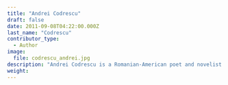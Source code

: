 ```yaml
---
title: "Andrei Codrescu"
draft: false
date: 2011-09-08T04:22:00.000Z
last_name: "Codrescu"
contributor_type:
  - Author
image:
  file: codrescu_andrei.jpg
description: "Andrei Codrescu is a Romanian-American poet and novelist."
weight:
---
```



